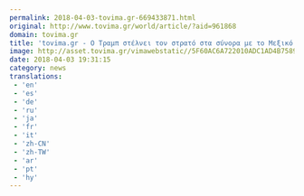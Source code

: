 ```yaml
---
permalink: 2018-04-03-tovima.gr-669433871.html
original: http://www.tovima.gr/world/article/?aid=961868
domain: tovima.gr
title: 'tovima.gr - Ο Τραμπ στέλνει τον στρατό στα σύνορα με το Μεξικό'
image: http://asset.tovima.gr/vimawebstatic//5F60AC6A722010ADC1AD4B758944EDE0.jpg
date: 2018-04-03 19:31:15
category: news
translations: 
 - 'en'
 - 'es'
 - 'de'
 - 'ru'
 - 'ja'
 - 'fr'
 - 'it'
 - 'zh-CN'
 - 'zh-TW'
 - 'ar'
 - 'pt'
 - 'hy'
---
```


